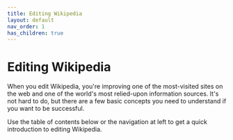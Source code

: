 ```yaml
---
title: Editing Wikipedia
layout: default
nav_order: 1
has_children: true
---
```

# Editing Wikipedia

When you edit Wikipedia, you're improving one of the most-visited sites on the web and one of the world's most relied-upon information sources. It's not hard to do, but there are a few basic concepts you need to understand if you want to be successful.

Use the table of contents below or the navigation at left to get a quick introduction to editing Wikipedia.